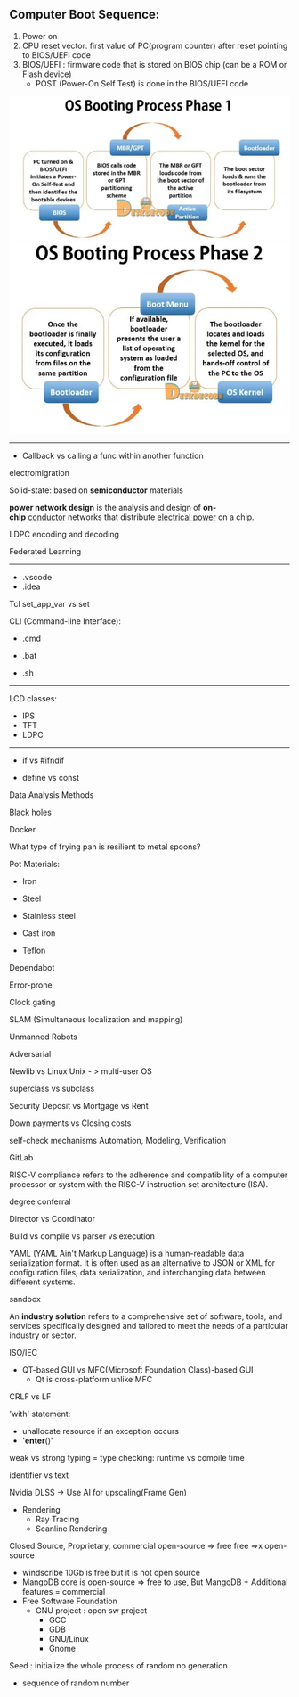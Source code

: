 ## Computer Boot Sequence:
1. Power on
2. CPU reset vector: first value of PC(program counter) after reset pointing to BIOS/UEFI code 
3. BIOS/UEFI : firmware code that is stored on BIOS chip (can be a ROM or Flash device)
	- POST (Power-On Self Test) is done in the BIOS/UEFI code 
	
![alt text](./figures/OS_Boot_1.png)
![alt text](./figures/OS_Boot_2.png)


---
- Callback vs calling a func within another function

electromigration

Solid-state: based on **semiconductor** materials

**power network design** is the analysis and design of **on-chip** [conductor](https://en.wikipedia.org/wiki/Electrical_conductor "Electrical conductor") networks that distribute [electrical power](https://en.wikipedia.org/wiki/Electric_power "Electric power") on a chip.

LDPC encoding and decoding

Federated Learning

---

- .vscode
- .idea

Tcl
set_app_var vs set

CLI (Command-line Interface):

- .cmd

- .bat

- .sh
---
LCD classes:
- IPS
- TFT
- LDPC
--- 

- if vs #ifndif

- define vs const


Data Analysis Methods

Black holes

Docker

What type of frying pan is resilient to metal spoons?

Pot Materials:

- Iron

- Steel

- Stainless steel

- Cast iron

- Teflon




Dependabot

Error-prone

Clock gating

SLAM (Simultaneous localization and mapping)

Unmanned Robots

Adversarial

Newlib vs Linux
Unix - > multi-user OS

superclass vs subclass

Security Deposit vs Mortgage vs Rent

Down payments vs Closing costs

self-check mechanisms
Automation, Modeling, Verification

GitLab

RISC-V compliance refers to the adherence and compatibility of a computer processor or system with the RISC-V instruction set architecture (ISA).

degree conferral

Director vs Coordinator

Build vs compile vs parser vs execution

YAML (YAML Ain't Markup Language) is a human-readable data serialization format. It is often used as an alternative to JSON or XML for configuration files, data serialization, and interchanging data between different systems.


sandbox

An **industry solution** refers to a comprehensive set of software, tools, and services specifically designed and tailored to meet the needs of a particular industry or sector.

ISO/IEC

- QT-based GUI vs MFC(Microsoft Foundation Class)-based GUI
	- Qt is cross-platform unlike MFC 

CRLF vs LF

'with' statement:

- unallocate resource if an exception occurs
- '**enter**()'

weak vs strong typing = type checking: runtime vs compile time

identifier vs text




Nvidia DLSS -> Use AI for upscaling(Frame Gen)
- Rendering
	- Ray Tracing
	- Scanline Rendering


Closed Source, Proprietary, commercial
open-source => free
free =>x open-source
- windscribe 10Gb is free but it is not open source
- MangoDB core is open-source => free to use, But MangoDB + Additional features = commercial
- Free Software Foundation
	- GNU project : open sw project
		- GCC
		- GDB
		- GNU/Linux
		- Gnome




Seed : initialize the whole process of random no generation

- sequence of random number
